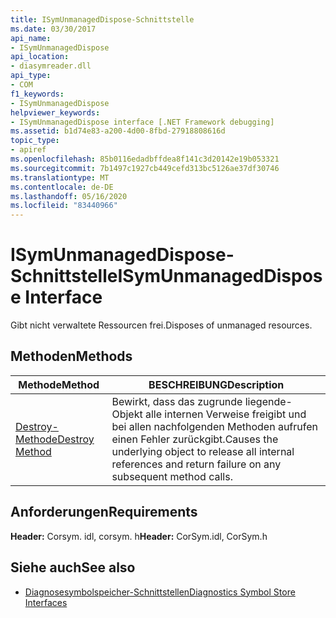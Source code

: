 ```yaml
---
title: ISymUnmanagedDispose-Schnittstelle
ms.date: 03/30/2017
api_name:
- ISymUnmanagedDispose
api_location:
- diasymreader.dll
api_type:
- COM
f1_keywords:
- ISymUnmanagedDispose
helpviewer_keywords:
- ISymUnmanagedDispose interface [.NET Framework debugging]
ms.assetid: b1d74e83-a200-4d00-8fbd-27918808616d
topic_type:
- apiref
ms.openlocfilehash: 85b0116edadbffdea8f141c3d20142e19b053321
ms.sourcegitcommit: 7b1497c1927cb449cefd313bc5126ae37df30746
ms.translationtype: MT
ms.contentlocale: de-DE
ms.lasthandoff: 05/16/2020
ms.locfileid: "83440966"
---
```

# <a name="isymunmanageddispose-interface"></a><span data-ttu-id="480ae-102">ISymUnmanagedDispose-Schnittstelle</span><span class="sxs-lookup"><span data-stu-id="480ae-102">ISymUnmanagedDispose Interface</span></span>
<span data-ttu-id="480ae-103">Gibt nicht verwaltete Ressourcen frei.</span><span class="sxs-lookup"><span data-stu-id="480ae-103">Disposes of unmanaged resources.</span></span>  
  
## <a name="methods"></a><span data-ttu-id="480ae-104">Methoden</span><span class="sxs-lookup"><span data-stu-id="480ae-104">Methods</span></span>  
  
|<span data-ttu-id="480ae-105">Methode</span><span class="sxs-lookup"><span data-stu-id="480ae-105">Method</span></span>|<span data-ttu-id="480ae-106">BESCHREIBUNG</span><span class="sxs-lookup"><span data-stu-id="480ae-106">Description</span></span>|  
|------------|-----------------|  
|[<span data-ttu-id="480ae-107">Destroy-Methode</span><span class="sxs-lookup"><span data-stu-id="480ae-107">Destroy Method</span></span>](isymunmanageddispose-destroy-method.md)|<span data-ttu-id="480ae-108">Bewirkt, dass das zugrunde liegende-Objekt alle internen Verweise freigibt und bei allen nachfolgenden Methoden aufrufen einen Fehler zurückgibt.</span><span class="sxs-lookup"><span data-stu-id="480ae-108">Causes the underlying object to release all internal references and return failure on any subsequent method calls.</span></span>|  
  
## <a name="requirements"></a><span data-ttu-id="480ae-109">Anforderungen</span><span class="sxs-lookup"><span data-stu-id="480ae-109">Requirements</span></span>  
 <span data-ttu-id="480ae-110">**Header:** Corsym. idl, corsym. h</span><span class="sxs-lookup"><span data-stu-id="480ae-110">**Header:** CorSym.idl, CorSym.h</span></span>  
  
## <a name="see-also"></a><span data-ttu-id="480ae-111">Siehe auch</span><span class="sxs-lookup"><span data-stu-id="480ae-111">See also</span></span>

- [<span data-ttu-id="480ae-112">Diagnosesymbolspeicher-Schnittstellen</span><span class="sxs-lookup"><span data-stu-id="480ae-112">Diagnostics Symbol Store Interfaces</span></span>](diagnostics-symbol-store-interfaces.md)
